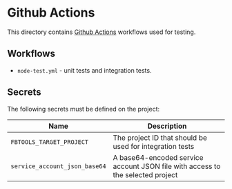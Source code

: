 # Github Actions

This directory contains [Github Actions](https://help.github.com/en/actions) workflows
used for testing.

## Workflows

  * `node-test.yml` - unit tests and integration tests.

## Secrets

The following secrets must be defined on the project:

| Name                     | Description |
|--------------------------|-------------|
| `FBTOOLS_TARGET_PROJECT` | The project ID that should be used for integration tests |
| `service_account_json_base64` | A base64-encoded service account JSON file with access to the selected project |           